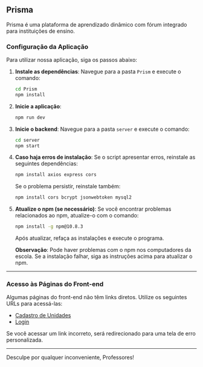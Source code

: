 ## Prisma

Prisma é uma plataforma de aprendizado dinâmico com fórum integrado para instituições de ensino.

### Configuração da Aplicação

Para utilizar nossa aplicação, siga os passos abaixo:

1. **Instale as dependências**: Navegue para a pasta `Prism` e execute o comando:

    ```bash
    cd Prism
    npm install
    ```

2. **Inicie a aplicação**:

    ```bash
    npm run dev
    ```

3. **Inicie o backend**: Navegue para a pasta `server` e execute o comando:

    ```bash
    cd server
    npm start
    ```

4. **Caso haja erros de instalação**: Se o script apresentar erros, reinstale as seguintes dependências:

    ```bash
    npm install axios express cors
    ```

   Se o problema persistir, reinstale também:

    ```bash
    npm install cors bcrypt jsonwebtoken mysql2
    ```

5. **Atualize o npm (se necessário)**: Se você encontrar problemas relacionados ao npm, atualize-o com o comando:

    ```bash
    npm install -g npm@10.8.3
    ```

   Após atualizar, refaça as instalações e execute o programa.

   **Observação**: Pode haver problemas com o npm nos computadores da escola. Se a instalação falhar, siga as instruções acima para atualizar o npm.

---

### Acesso às Páginas do Front-end

Algumas páginas do front-end não têm links diretos. Utilize os seguintes URLs para acessá-las:

- [Cadastro de Unidades](http://localhost:5173/units)
- [Login](http://localhost:5173/login)

Se você acessar um link incorreto, será redirecionado para uma tela de erro personalizada.

---

Desculpe por qualquer inconveniente, Professores!
